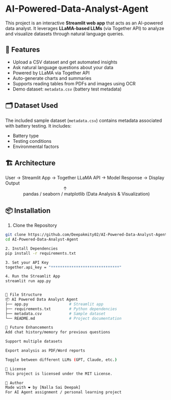 # AI-Powered-Data-Analyst-Agent

This project is an interactive **Streamlit web app** that acts as an AI-powered data analyst. It leverages **LLaMA-based LLMs** (via Together API) to analyze and visualize datasets through natural language queries.

## 🚀 Features

- Upload a CSV dataset and get automated insights
- Ask natural language questions about your data
- Powered by LLaMA via Together API
- Auto-generate charts and summaries
- Supports reading tables from PDFs and images using OCR
- Demo dataset: `metadata.csv` (battery test metadata)

## 🗂️ Dataset Used

The included sample dataset (`metadata.csv`) contains metadata associated with battery testing. It includes:
- Battery type
- Testing conditions
- Environmental factors

## 🏗️ Architecture

User → Streamlit App → Together LLaMA API → Model Response → Display Output  
             ↑  
    pandas / seaborn / matplotlib (Data Analysis & Visualization)

## 📦 Installation

1. Clone the Repository
```bash
git clone https://github.com/Deepakmity02/AI-Powered-Data-Analyst-Agent.git
cd AI-Powered-Data-Analyst-Agent

2. Install Dependencies
pip install -r requirements.txt

3. Set your API Key
together.api_key = "******************************"

4. Run the Streamlit App
streamlit run app.py


📁 File Structure
📦 AI Powered Data Analyst Agent
├── app.py                  # Streamlit app
├── requirements.txt        # Python dependencies
├── metadata.csv            # Sample dataset
└── README.md               # Project documentation

🤖 Future Enhancements
Add chat history/memory for previous questions

Support multiple datasets

Export analysis as PDF/Word reports

Toggle between different LLMs (GPT, Claude, etc.)

🪪 License
This project is licensed under the MIT License.

👤 Author
Made with ❤️ by [Nalla Sai Deepak]
For AI Agent assignment / personal learning project










